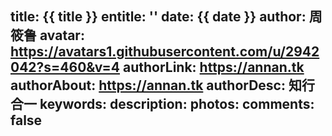 title: {{ title }}
entitle: ''
date: {{ date }}
author: 周筱鲁
avatar: https://avatars1.githubusercontent.com/u/2942042?s=460&v=4
authorLink: https://annan.tk
authorAbout: https://annan.tk
authorDesc: 知行合一
keywords: 
description: 
photos: 
comments: false
---

